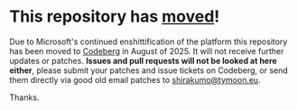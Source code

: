 # This repository has [moved](https://shirakumo.org/projects/markless-tests)!
Due to Microsoft's continued enshittification of the platform this repository has been moved to [Codeberg](https://shirakumo.org/projects/markless-tests) in August of 2025. It will not receive further updates or patches. **Issues and pull requests will not be looked at here either**, please submit your patches and issue tickets on Codeberg, or send them directly via good old email patches to [shirakumo@tymoon.eu](mailto:shirakumo@tymoon.eu).

Thanks.